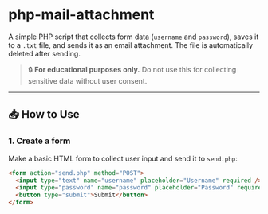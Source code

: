 # php-mail-attachment

A simple PHP script that collects form data (`username` and `password`), saves it to a `.txt` file, and sends it as an email attachment. The file is automatically deleted after sending.

> 🔒 **For educational purposes only.** Do not use this for collecting sensitive data without user consent.

---

## 📥 How to Use

### 1. Create a form
Make a basic HTML form to collect user input and send it to `send.php`:

```html
<form action="send.php" method="POST">
  <input type="text" name="username" placeholder="Username" required />
  <input type="password" name="password" placeholder="Password" required />
  <button type="submit">Submit</button>
</form>